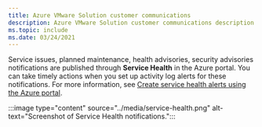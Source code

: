 ```yaml
---
title: Azure VMware Solution customer communications
description: Azure VMware Solution customer communications description.
ms.topic: include
ms.date: 03/24/2021
---
```


<!-- Used in introduction.md and faq.yml -->

Service issues, planned maintenance, health advisories, security advisories notifications are published through **Service Health** in the Azure portal. You can take timely actions when you set up activity log alerts for these notifications. For more information, see [Create service health alerts using the Azure portal](../../service-health/alerts-activity-log-service-notifications-portal.md#create-service-health-alert-using-azure-portal).

:::image type="content" source="../media/service-health.png" alt-text="Screenshot of Service Health notifications.":::